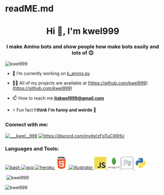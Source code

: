 # readME.md

<h1 align="center">Hi 👋, I'm kwel999</h1>
<h3 align="center">I make Amino bots and show people how make bots easily and lots of 😊</h3>

<p align="left"> <img src="https://komarev.com/ghpvc/?username=kwel999&label=Profile%20views&color=0e75b6&style=flat" alt="kwel999" /> </p>

- 🔭 I’m currently working on [k_amino.py](https://github.com/kwel999/K_Amino)

- 👨‍💻 All of my projects are available at [https://github.com/kwel999](https://github.com/kwel999)

- 📫 How to reach me **itskwel999@gmail.com**

- ⚡ Fun fact **I think I'm funny and weirdo 😬**

<h3 align="left">Connect with me:</h3>
<p align="left">
<a href="https://instagram.com/___kwel__999" target="blank"><img align="center" src="https://raw.githubusercontent.com/rahuldkjain/github-profile-readme-generator/master/src/images/icons/Social/instagram.svg" alt="___kwel__999" height="30" width="40" /></a>
<a href="https://discord.gg/https://discord.gg/wGRQYd3nVd" target="blank"><img align="center" src="https://raw.githubusercontent.com/rahuldkjain/github-profile-readme-generator/master/src/images/icons/Social/discord.svg" alt="https://discord.com/invite/zFgTuCX6HU" height="30" width="40" /></a>
</p>

<h3 align="left">Languages and Tools:</h3>
<p align="left"> <a href="https://www.gnu.org/software/bash/" target="_blank" rel="noreferrer"> <img src="https://www.vectorlogo.zone/logos/gnu_bash/gnu_bash-icon.svg" alt="bash" width="40" height="40"/> </a> <a href="https://cloud.google.com" target="_blank" rel="noreferrer"> <img src="https://www.vectorlogo.zone/logos/google_cloud/google_cloud-icon.svg" alt="gcp" width="40" height="40"/> </a> <a href="https://heroku.com" target="_blank" rel="noreferrer"> <img src="https://www.vectorlogo.zone/logos/heroku/heroku-icon.svg" alt="heroku" width="40" height="40"/> </a> <a href="https://www.w3.org/html/" target="_blank" rel="noreferrer"> <img src="https://raw.githubusercontent.com/devicons/devicon/master/icons/html5/html5-original-wordmark.svg" alt="html5" width="40" height="40"/> </a> <a href="https://www.adobe.com/in/products/illustrator.html" target="_blank" rel="noreferrer"> <img src="https://www.vectorlogo.zone/logos/adobe_illustrator/adobe_illustrator-icon.svg" alt="illustrator" width="40" height="40"/> </a> <a href="https://developer.mozilla.org/en-US/docs/Web/JavaScript" target="_blank" rel="noreferrer"> <img src="https://raw.githubusercontent.com/devicons/devicon/master/icons/javascript/javascript-original.svg" alt="javascript" width="40" height="40"/> </a> <a href="https://www.mongodb.com/" target="_blank" rel="noreferrer"> <img src="https://raw.githubusercontent.com/devicons/devicon/master/icons/mongodb/mongodb-original-wordmark.svg" alt="mongodb" width="40" height="40"/> </a> <a href="https://www.photoshop.com/en" target="_blank" rel="noreferrer"> <img src="https://raw.githubusercontent.com/devicons/devicon/master/icons/photoshop/photoshop-line.svg" alt="photoshop" width="40" height="40"/> </a> <a href="https://www.python.org" target="_blank" rel="noreferrer"> <img src="https://raw.githubusercontent.com/devicons/devicon/master/icons/python/python-original.svg" alt="python" width="40" height="40"/> </a> </p>

<p>&nbsp;<img align="center" src="https://github-readme-stats.vercel.app/api?username=kwel999&show_icons=true&locale=en" alt="kwel999" /></p>

<p><img align="center" src="https://github-readme-streak-stats.herokuapp.com/?user=kwel999&" alt="kwel999" /></p>
